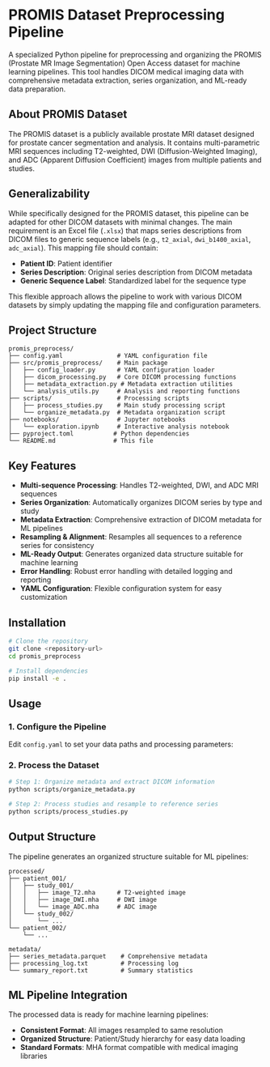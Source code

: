 # PROMIS Dataset Preprocessing Pipeline

A specialized Python pipeline for preprocessing and organizing the PROMIS (Prostate MR Image Segmentation) Open Access dataset for machine learning pipelines. This tool handles DICOM medical imaging data with comprehensive metadata extraction, series organization, and ML-ready data preparation.

## About PROMIS Dataset

The PROMIS dataset is a publicly available prostate MRI dataset designed for prostate cancer segmentation and analysis. It contains multi-parametric MRI sequences including T2-weighted, DWI (Diffusion-Weighted Imaging), and ADC (Apparent Diffusion Coefficient) images from multiple patients and studies.

## Generalizability

While specifically designed for the PROMIS dataset, this pipeline can be adapted for other DICOM datasets with minimal changes. The main requirement is an Excel file (`.xlsx`) that maps series descriptions from DICOM files to generic sequence labels (e.g., `t2_axial`, `dwi_b1400_axial`, `adc_axial`). This mapping file should contain:

- **Patient ID**: Patient identifier
- **Series Description**: Original series description from DICOM metadata
- **Generic Sequence Label**: Standardized label for the sequence type

This flexible approach allows the pipeline to work with various DICOM datasets by simply updating the mapping file and configuration parameters.

## Project Structure

```
promis_preprocess/
├── config.yaml               # YAML configuration file
├── src/promis_preprocess/    # Main package
│   ├── config_loader.py      # YAML configuration loader
│   ├── dicom_processing.py   # Core DICOM processing functions
│   ├── metadata_extraction.py # Metadata extraction utilities
│   └── analysis_utils.py     # Analysis and reporting functions
├── scripts/                  # Processing scripts
│   ├── process_studies.py    # Main study processing script
│   └── organize_metadata.py  # Metadata organization script
├── notebooks/                # Jupyter notebooks
│   └── exploration.ipynb     # Interactive analysis notebook
├── pyproject.toml           # Python dependencies
└── README.md                # This file
```

## Key Features

- **Multi-sequence Processing**: Handles T2-weighted, DWI, and ADC MRI sequences
- **Series Organization**: Automatically organizes DICOM series by type and study
- **Metadata Extraction**: Comprehensive extraction of DICOM metadata for ML pipelines
- **Resampling & Alignment**: Resamples all sequences to a reference series for consistency
- **ML-Ready Output**: Generates organized data structure suitable for machine learning
- **Error Handling**: Robust error handling with detailed logging and reporting
- **YAML Configuration**: Flexible configuration system for easy customization

## Installation

```bash
# Clone the repository
git clone <repository-url>
cd promis_preprocess

# Install dependencies
pip install -e .
```

## Usage

### 1. Configure the Pipeline

Edit `config.yaml` to set your data paths and processing parameters:

### 2. Process the Dataset

```bash
# Step 1: Organize metadata and extract DICOM information
python scripts/organize_metadata.py

# Step 2: Process studies and resample to reference series
python scripts/process_studies.py
```

## Output Structure

The pipeline generates an organized structure suitable for ML pipelines:

```
processed/
├── patient_001/
│   ├── study_001/
│   │   ├── image_T2.mha      # T2-weighted image
│   │   ├── image_DWI.mha     # DWI image 
│   │   └── image_ADC.mha     # ADC image
│   └── study_002/
│       └── ...
└── patient_002/
    └── ...

metadata/
├── series_metadata.parquet    # Comprehensive metadata
├── processing_log.txt         # Processing log
└── summary_report.txt         # Summary statistics
```

## ML Pipeline Integration

The processed data is ready for machine learning pipelines:

- **Consistent Format**: All images resampled to same resolution
- **Organized Structure**: Patient/Study hierarchy for easy data loading
- **Standard Formats**: MHA format compatible with medical imaging libraries
